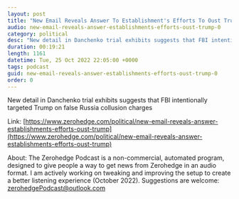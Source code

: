 ```yaml
---
layout: post
title: "New Email Reveals Answer To Establishment's Efforts To Oust Trump"
audio: new-email-reveals-answer-establishments-efforts-oust-trump-0
category: political
desc: "New detail in Danchenko trial exhibits suggests that FBI intentionally targeted Trump on false Russia collusion charges"
duration: 00:19:21
length: 1161
datetime: Tue, 25 Oct 2022 22:05:00 +0000
tags: podcast
guid: new-email-reveals-answer-establishments-efforts-oust-trump-0
order: 0
---
```

New detail in Danchenko trial exhibits suggests that FBI intentionally targeted Trump on false Russia collusion charges

Link: [https://www.zerohedge.com/political/new-email-reveals-answer-establishments-efforts-oust-trump](https://www.zerohedge.com/political/new-email-reveals-answer-establishments-efforts-oust-trump)

About: The Zerohedge Podcast is a non-commercial, automated program, designed to give people a way to get news from Zerohedge in an audio format.  I am actively working on tweaking and improving the setup to create a better listening experience (October 2022).  Suggestions are welcome: [zerohedgePodcast@outlook.com](mailto:zerohedgePodcast@outlook.com)